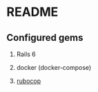 # README

## Configured gems

1. Rails 6

1. docker (docker-compose)

1. [rubocop](https://github.com/rubocop-hq/rubocop-rails)
